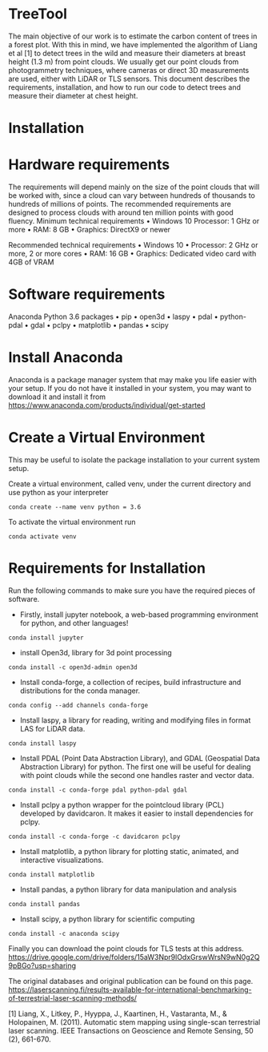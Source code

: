# TreeTool


The main objective of our work is to estimate the carbon content of trees in a forest plot. With this in mind, we have implemented the algorithm of Liang et al [1] to detect trees in the wild and measure their diameters at breast height (1.3 m) from point clouds. We usually get our point clouds from photogrammetry techniques, where cameras or direct 3D measurements are used, either with LiDAR or TLS sensors. This document describes the requirements, installation, and how to run our code to detect trees and measure their diameter at chest height.

# Installation

# Hardware requirements
The requirements will depend mainly on the size of the point clouds that will be worked with, since a cloud can vary between hundreds of thousands to hundreds of millions of points. The recommended requirements are designed to process clouds with around ten million points with good fluency.
Minimum technical requirements
• Windows 10
Processor: 1 GHz or more
• RAM: 8 GB
• Graphics: DirectX9 or newer

Recommended technical requirements
• Windows 10
• Processor: 2 GHz or more, 2 or more cores
• RAM: 16 GB
• Graphics: Dedicated video card with 4GB of VRAM

# Software requirements
Anaconda
Python 3.6
packages
• pip
• open3d
• laspy
• pdal
• python-pdal
• gdal
• pclpy
• matplotlib
• pandas
• scipy


# Install Anaconda
Anaconda is a package manager system that may make you life easier with your setup. If you do not have it installed in your system, you may want to download it and install it from https://www.anaconda.com/products/individual/get-started


# Create a Virtual Environment

This may be useful to isolate the package installation to your current system setup.

Create a virtual environment, called venv, under the current directory and use python as your interpreter

```
conda create --name venv python = 3.6
```

To activate the virtual environment run
```
conda activate venv
```

# Requirements for Installation

Run the following commands to make sure you have the required pieces of software.

* Firstly, install jupyter notebook, a web-based programming environment for python, and other languages!
```
conda install jupyter
```

* install Open3d, library for 3d point processing
```
conda install -c open3d-admin open3d
```

* Install conda-forge, a collection of recipes, build infrastructure and distributions for the conda manager.
```
conda config --add channels conda-forge
```
* Install laspy, a library for reading, writing and modifying files in format LAS for LiDAR data.
```
conda install laspy
```
 * Install PDAL (Point Data Abstraction Library), and GDAL (Geospatial Data Abstraction Library) for python. The first one will be useful for dealing with point clouds while the second one handles raster and vector data.
 ```
conda install -c conda-forge pdal python-pdal gdal
```
 * Install pclpy a python wrapper for the pointcloud library (PCL) developed by davidcaron. It makes it easier to install dependencies for pclpy.
```
conda install -c conda-forge -c davidcaron pclpy
```
* Install matplotlib, a python library for plotting static, animated, and interactive visualizations. 
```
conda install matplotlib
```
* Install pandas, a python library for data manipulation and analysis 
```
conda install pandas
```
* Install scipy, a python library for scientific computing 
```
conda install -c anaconda scipy
```

Finally you can download the point clouds for TLS tests at this address.
https://drive.google.com/drive/folders/15aW3Npr9lOdxGrswWrsN9wN0g2Q9pBGo?usp=sharing

The original databases and original publication can be found on this page.
https://laserscanning.fi/results-available-for-international-benchmarking-of-terrestrial-laser-scanning-methods/


[1] Liang, X., Litkey, P., Hyyppa, J., Kaartinen, H., Vastaranta, M., & Holopainen, M. (2011). Automatic stem mapping using single-scan terrestrial laser scanning. IEEE Transactions on Geoscience and Remote Sensing, 50 (2), 661-670.
